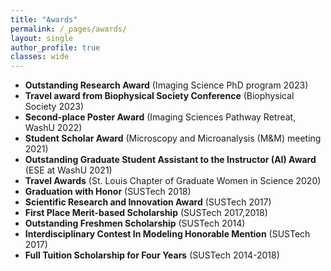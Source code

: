 ```yaml
---
title: "Awards"
permalink: /_pages/awards/
layout: single
author_profile: true
classes: wide
---
```


- __Outstanding Research Award__ (Imaging Science PhD program 2023)
- __Travel award from Biophysical Society Conference__          (Biophysical Society 2023)
- __Second-place Poster Award__        (Imaging Sciences Pathway Retreat, WashU 2022)
- __Student Scholar Award__                    (Microscopy and Microanalysis (M&M) meeting 2021)
- __Outstanding Graduate Student Assistant to the Instructor (AI) Award__            (ESE at WashU 2021)
- __Travel Awards__                    (St. Louis Chapter of Graduate Women in Science 2020)
- __Graduation with Honor__           (SUSTech 2018)
- __Scientific Research and Innovation Award__            (SUSTech 2017)
- __First Place Merit-based Scholarship__                 (SUSTech 2017,2018)
- __Outstanding Freshmen Scholarship__                    (SUSTech 2014)
- __Interdisciplinary Contest In Modeling Honorable Mention__            (SUSTech 2017)
- __Full Tuition Scholarship for Four Years__            (SUSTech 2014-2018)
